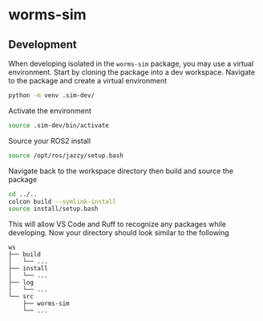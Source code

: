 # worms-sim

## Development

When developing isolated in the `worms-sim` package, you may use a virtual environment. Start by cloning the package into a dev workspace. Navigate to the package and create a virtual environment

```bash
python -m venv .sim-dev/
```

Activate the environment

```bash
source .sim-dev/bin/activate
```

Source your ROS2 install

```bash
source /opt/ros/jazzy/setup.bash
```

Navigate back to the workspace directory then build and source the package

```bash
cd ../..
colcon build --symlink-install
source install/setup.bash
```

This will allow VS Code and Ruff to recognize any packages while developing. Now your directory should look similar to the following

```
ws
├── build
│   └── ...
├── install
│   └── ...
├── log
│   └── ...
└── src
    ├── worms-sim
    └── ...
```